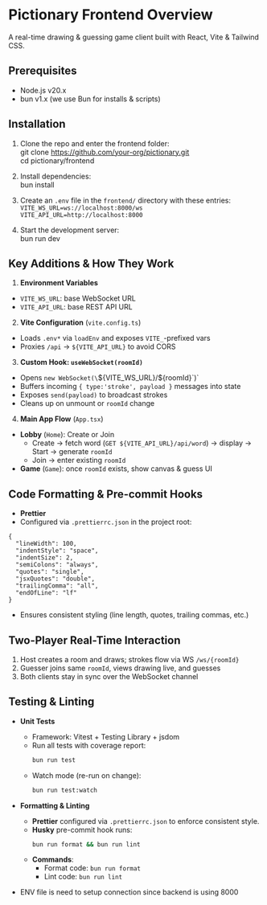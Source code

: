 # Pictionary Frontend Overview

A real-time drawing & guessing game client built with React, Vite & Tailwind CSS.

## Prerequisites

- Node.js v20.x
- bun v1.x (we use Bun for installs & scripts)

## Installation

1. Clone the repo and enter the frontend folder:  
   git clone https://github.com/your-org/pictionary.git  
   cd pictionary/frontend

2. Install dependencies:  
   bun install

3. Create an `.env` file in the `frontend/` directory with these entries:  
    `VITE_WS_URL=ws://localhost:8000/ws
VITE_API_URL=http://localhost:8000`

4. Start the development server:  
   bun run dev

## Key Additions & How They Work

1. **Environment Variables**

- `VITE_WS_URL`: base WebSocket URL
- `VITE_API_URL`: base REST API URL

2. **Vite Configuration** (`vite.config.ts`)

- Loads `.env*` via `loadEnv` and exposes `VITE_`-prefixed vars
- Proxies `/api` → `${VITE_API_URL}` to avoid CORS

3. **Custom Hook: `useWebSocket(roomId)`**

- Opens `new WebSocket(\`\${VITE_WS_URL}/\${roomId}\`)`
- Buffers incoming `{ type:'stroke', payload }` messages into state
- Exposes `send(payload)` to broadcast strokes
- Cleans up on unmount or `roomId` change

4. **Main App Flow** (`App.tsx`)

- **Lobby** (`Home`): Create or Join
  - Create → fetch word (`GET ${VITE_API_URL}/api/word`) → display → Start → generate `roomId`
  - Join → enter existing `roomId`
- **Game** (`Game`): once `roomId` exists, show canvas & guess UI

## Code Formatting & Pre-commit Hooks

- **Prettier**
- Configured via `.prettierrc.json` in the project root:

```jsonc
{
  "lineWidth": 100,
  "indentStyle": "space",
  "indentSize": 2,
  "semiColons": "always",
  "quotes": "single",
  "jsxQuotes": "double",
  "trailingComma": "all",
  "endOfLine": "lf"
}
```

- Ensures consistent styling (line length, quotes, trailing commas, etc.)

## Two-Player Real-Time Interaction

1. Host creates a room and draws; strokes flow via WS `/ws/{roomId}`
2. Guesser joins same `roomId`, views drawing live, and guesses
3. Both clients stay in sync over the WebSocket channel

## Testing & Linting

- **Unit Tests**

  - Framework: Vitest + Testing Library + jsdom
  - Run all tests with coverage report:
    ```bash
    bun run test
    ```
  - Watch mode (re-run on change):
    ```bash
    bun run test:watch
    ```

- **Formatting & Linting**
  - **Prettier** configured via `.prettierrc.json` to enforce consistent style.
  - **Husky** pre-commit hook runs:
    ```bash
    bun run format && bun run lint
    ```
  - **Commands**:
    - Format code: `bun run format`
    - Lint code: `bun run lint`

- ENV file is need to setup connection since backend is using 8000
